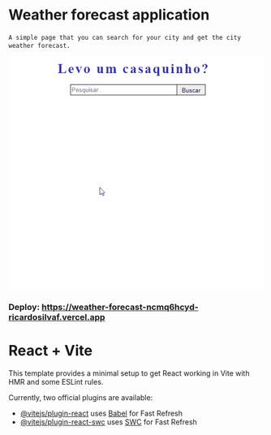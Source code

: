 # Weather forecast application 
    A simple page that you can search for your city and get the city weather forecast.

![Forecast App](https://github.com/RicardoSilvaF/weather-forecast/blob/main/Anima%C3%A7%C3%A3o2.gif?raw=true)

### Deploy: https://weather-forecast-ncmq6hcyd-ricardosilvaf.vercel.app

# React + Vite

This template provides a minimal setup to get React working in Vite with HMR and some ESLint rules.

Currently, two official plugins are available:

- [@vitejs/plugin-react](https://github.com/vitejs/vite-plugin-react/blob/main/packages/plugin-react/README.md) uses [Babel](https://babeljs.io/) for Fast Refresh
- [@vitejs/plugin-react-swc](https://github.com/vitejs/vite-plugin-react-swc) uses [SWC](https://swc.rs/) for Fast Refresh
